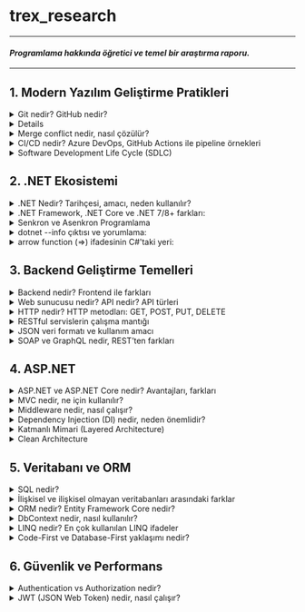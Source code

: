 # trex_research
***
#### *Programlama hakkında öğretici ve temel bir araştırma raporu.*
***

## 1. Modern Yazılım Geliştirme Pratikleri

<details>
<summary>Git nedir? GitHub nedir?</summary>
    
* Kısaca açıklamak gerekirse, Git bir versiyon kontrol sistemidir. Ancak Git'i bu şekilde açıklamak tabiri caizse hakkını yemek olur. Git, diğer versiyon kontrol sistemlerine kıyasla (CVS, Subversion, Perforce vb.) dosyaları çok farklı bir şekilde ele alır. Bu vizyoner tavrı sayesinde Git, günümüzde yazılımcıların vazgeçilmezi olmuştur.
* Git'in dosyaları ele alma sisteminden bahsetmek gerekirse, diğer versiyon kontrol sistemleri dosyaları bir bütün olarak ele alırken, Git dosyaların adeta neye benzediğini kaydeder , bir nevi fotoğrafını çeker, ve böylelikle her işlemde dosyaları oradan oraya taşımak yerine yalnızca son değişiklikleri birbiriyle kıyaslayarak veri tabanına alır. Yalnız bu 'fotoğraflar' şüphelenebileceği gibi veri kayıpları olabilecek bir şekilde çalışmazlar. Git, kullandığı bir algoritma sayesinde dosyaların içeriklerinden 40 karakterlik bir string oluşturur. Bu sisteme SHA-1 hash adı verilir. Git, dosyaları bu hash string'leri kullanarak kıyaslar. Bu sayede Git hem her versiyonda bütün dosya değişiklikleri yapmayarak depolama alanından ve veri aktarımından tasarruf etmiş olur, hem de bu akıllı mekanizması sayesinde kendisinin haberi olmayan herhangi bir dosya değişikliği, silinmesi vb., yapılmasına izin vermez. Kısaca Git, dosyaların her versiyonunu kaydetmez ancak dosyaların her versiyonuna erişim sağlayabilir çünkü dosyalarda yapılan değişiklikleri kaydeder.
* Örnek bir SHA-1 hash string'i:
    * `24b9da6552252987aa493b52f8696cd6d3b00373`
* GitHub bir Git sunucusudur. Git ile depolanmış kodların host'lanabildiği bir uzak bilgisayar, bir nevi buluttur. GitLab, Gitea, Bitbucket, Gogs gibi farklı Git sunucuları da mevcuttur. Şu anda yazılımcılar arasında en popüler olanı GitHub'dır.

</details>

<details>
<summary`>Temel Git komutları: init, clone, add, commit, push, pull, branch, merge</summary>

* **`init`**: Boş bir Git repository'si oluşturur. Repository, Git'in üzerinde versiyon kontrolü yapacağı klasörlere verilen addır.
    * `cd Desktop` Masaüstüne gittim.
    * `mkdir trex_research` 'trex_research' adlı bir klasör oluşturdum.
    * `git init` 'trex_research' adında bir Git repository'si oluşturdum.
    * `ls` Şu anda klasör boş.
* README.md dosyasını manuel bir şekilde oluşturdum. Markdown dosyasını JupyterLab kullanarak düzenledim.
* **`add`**: Modified stage'de olan bir dosyayı, staged olmak üzere, gelecek commit'e ekler.
    * `git add README.md` 'README.md' Markdown dosyamı bir sonraki commit'e eklemek için işaretledim.
* *Git sisteminde modified, staged ve committed olmak üzere üç dosya türü vardır. Modified, Git'in local veritabanından farklı olan, üzerinde değişiklik yapılmış dosyalardır. Staged, bir sonraki commit'e eklenmek üzere add komutu ile işaretlenmiş dosyalardır. Committed, commit komutu ile yerel veritabanına eklenmiş dosyalardır.*
* **`commit`**: 'add' komutu ile eklenmiş, staged duruma gelmiş, bütün dosyaları committed duruma getirir yani yerel veritabanına ekler. Dosyaları 'push' komutu ile sunucuya yüklenmek üzere adeta paketler ve etiketler.
    * `git commit -m "paket mesajı"` Staged duruma getirdiğim bütün dosyalarımı (yalnızca 'README.md') bir sonraki 'push'ta GitHub'a yüklemek için paketledim, yerel veritabanına kaydettim.
    * Eğer '-m' ve beraberinde bir paket mesajı kullanmazsak Git bizi Vim veya Nano gibi bir text editor'e yönlendirir. Ben bunun yerine mesajımı '-m' kullanarak tek komutta eklemeyi tercih ediyorum.
* **`push`**: Sunucuya yüklenmek üzere paketlenmiş yerel veritabanındaki bütün değişiklikleri sunucuya gönderir.
    * `git push` 'README.md' dosyasını GitHub'a yükledim.
* **`fetch`**: Sunucudaki versiyon ile yerel veritabanındaki versiyonu kıyaslar, sunucudaki güncelse değişiklikleri alır.
    * `git fetch` Sunucudaki 'README.md' ile yerel aynı.
* **`merge`**: 'fetch' ile aldığı değişiklikleri yerel dosyalarla birleştirir. Branch'ları birleştirmek için de kullanılır.
    * `git merge` Already up to date.
* **`pull`**: 'fetch' ve sonrasında 'merge' uygular.
    * `git pull` Already up to date.
* **`branch`**: Var olan versiyonun ikisi birbiriyle çakışmayan bir klonunu üretir. Bir nevi paralel evren gibi çalışır. Başka branch'taki değişiklikler ana branch'i etkilemez.
    * `git branch test` 'test' adında bir branch oluşturur.
    * `git branch` '* main' ve 'test' olmak üzere iki branch görünüyor. '* main' şu anda main branch'teyiz demek.
* **`checkout`**: branch'lar arası geçiş yapmayı sağlar.
    * `git checkout test` main branch'tan çıkar ve test adındaki branch'a girer.
    * `git branch` 'main' ve '* test' olmak üzere iki branch görünüyor. Şu anda test'teyiz.
    * Burada yapacağımız bütün 'add', 'commit', 'push' işlemleri test branch'ın içerisinde olacak.
* **`stash`**: Değişiklik yapılmış dosyaları daha sonra geri dönebilmek üzere kenara atar. 'pull' yapıp yine de lokal değişiklikleri yitirmemeye yarar.
    * `git stash`: Henüz commit'lenmemiş ama 'add'lenmiş değişiklikleri kenara attım.
    * `git pull`: Sunucudaki güncel değişiklikleri çektim.
    * `git add README.md`: Dosyada değişiklik yaptım ve commit yapmak üzere paketledim.
    * `git commit -m "stash test"`: Paketim göndermeye hazır.
    * `git push`: Değişiklikleri sunucuya gönderdim.
    * `git stash pop`: Kenara atmış olduğum değişiklikleri elimdeki dosyalara uyguladım.
</details>

<details>
<summary>Merge conflict nedir, nasıl çözülür?</summary>

* Merge conflict, iki branch'ın 'merge'lenirken bir dosyanın aynı yerinde farklı değişiklikler yapılmış olmasından kaynaklanan 'merge'lenememe durumudur. Git, aynı yerde birbirinden farklı iki değişikliği nasıl ele alması gerektiğini bilemez ve hata verir. Dosyada çakışan bölge(ler),
    * `<<<<<<<HEAD` ve `=======`
* arasında gösterilir. Bu kısımda hangi versiyonun kabul edileceği yazılımcı tarafından manuel şekilde belirlenir ve ancak böyle 'merge' işlemi gerçekleşebilir.
</details>

<details>
<summary>CI/CD nedir? Azure DevOps, GitHub Actions ile pipeline örnekleri</summary>

* **CI (Continuous Integration)**: CI basitçe kodunuzu sıklıkla ortak branch'e yüklemek, kendi kodunuzu da ortak kodu da güncel tutmak demektir. Yazılımcılar kodlarını kendi local branch'lerinde tutma eğilimi gösterebilirler. Bu prensip, bu duruma karşı olarak yazılımcıların kodlarını sıklıkla paylaşmaları gerektiğini söyler.
* **CD (Continuous Delivery)**: CD, otomatik testler vb. kullanarak değişiklik yaptığınız kodunuzu da daima 'deployable' yani yayımlanabilir bir durumda tutma prensibidir.
* CI/CD pipeline dediğimiz şey basitçe bir yazılımcı ortak branch'e bir kod yüklediği zaman kodun otomatik şekilde yayımlanana kadar geçtiği adımlardır. Ortak branch'e bir kod yüklendiğinde, bu kodu önceden belirlenmiş testlere otomatik bir şekilde sokup, daha sonra projeyi otomatik bir şekilde build'leyip, süreç içerisinde herhangi bir sorun çıkmazsa da otomatik bir şekilde yayımlanmasına yarar. Çıkan bir sorunda da işlem durur ve ilgili yazılımcıya bildirim gider.
* Ortak branch'e her güncelleme geldiği zaman manuel bir şekilde kodları birleştirip test etmek ve yayımlamak insan hatalarına izin veren, yavaş ve verimsiz bir yöntem olduğu için pipeline çok kullanışlıdır.
* Basit bir GitHub Actions pipeline örneği: `trex_research/.github/workflows/hello-world.yml`
    * <pre> name: Basit Pipeline
        on: [push]
        jobs:
          hello-job:
            runs-on: ubuntu-latest
            steps:
              - name: Merhaba Dünya Yaz
                run: echo "Merhaba, dünya!"</pre>
    * Bu oldukça basit bir pipeline örneğidir. Tanımda anlatıldığı gibi otomatik test uygulama ve program deploy'lama işlevi yok ancak yeni kod geldiğinde GitHub'da repository'nin içindeki Actions terminalinde "Merhaba dünya!" yazıyor.
    * CI/CD kavramı bir .NET projesinde tıpkı diğer alanlarda kullanıldığı gibi kullanılabilir. Projeye yapılan katkılar otomatik testlerden geçip otomatik build'lenerek yine otomatik bir şekilde deploy'lanabilir.
</details>

<details>
<summary>Software Development Life Cycle (SDLC)</summary>

* Yazılım geliştirme sürecinin aşamaları, kaynaktan kaynağa değişmekle birlikte 6-7 adımdan oluşur.
    * **1.) Adım: Planlama**: Projenin büyüklüğü, kapsamlılığı, karmaşıklığı, içeriği, gereksinimleri, hedefleri ve özellikle neye ihtiyacının *olmadığı* bu aşamada belirlenir.
        * İlerleyen zamanlarda 'feature-creep' yaşamamak için projenin çapı daha ilk aşamadan belirlenmelidir.
    * **2.) Adım: Analiz ve Gereksinim Oluşturma**: Bu aşamada projenin özellikleri belirlenir. Bir yazılım projesinde yazılım gereksinimlerini (SR - Software Requirements) doğru oluşturmak çok önemlidir. Projenin geliştirilme sürecinin neredeyse tamamına yön verecek kritik bir aşamadır. Eğer proje çapı birinci aşamada tutarlı belirlendiyse ve bu aşamada çapa yönelik gereksinimler isabetli ve verimli şekilde oluşturulduysa bu projenin programlama süreci görece rahat geçecektir.
    * **3.) Adım: Mimari Dizaynı**: Bu aşamada projenin kodlarının mimarisi belirlenir. Arayüz tasarımları yapılır. Amaca en uygun yöntemler kullanılmak üzere seçilir. Aynı zamanda bu aşamada projenin siber güvenliği de düşünülebilir.
    * **4.) Adım: Kodlama**: Bu aşamada önceki adımlarda oluşturulmuş özellikler, fonksiyonlar, planlar ve kurallar uygulanarak proje kodlanır. Kullanılacak uygun yazılım dilleri seçilir, kodlar oluşturulur.
    * **5.) Adım: Testler**: Bu aşamada yazılmış olan kodların ekstrem noktaları, güvenlik açıkları, entegrasyonları, fonksiyonları, hepsi tek tek test edilir. Bu aşamadan önce hiç test uygulanmadığı düşünülmesin, bu aşamaya kadar küçük testler hep uygulanır ancak bu aşamada her şeyin kapsamlı testleri yazılır ve olabildiğince bug'sız bir program oluşturulmaya çalışılır.
    * **6.) Adım: Yayımlama**: Bu aşamada program adım adım yayımlanmaya başlar. Önce 'beta' diye adlandırılan, programın sınırla sayıda kullanıcıya ulaştırıldığı bir aşamaya girilir ve programın genel kullanıcı kullandığında nasıl bir deneyim sunduğu gözlemlenir. Gözden kaçmış pürüzler bu aşamada toparlanır ve ardından program yayımlanır.
    * **7.) Adım: Bakım**: Artık programın zaman içerisinde tespit edilememiş, mümkün olduğunca az, bug'ları ortaya çıkmaya başlar. Onları düzeltmek, programı değişen ihtiyaçlara göre güncellemek, destek vermek, bu aşamanın işidir. DevOps (development-IT operation) takımları bu aşamada CI/CD kullanarak programı günceller ve düzeltir.
* Bir yazılımcının sadece kod yazmaktan çok daha fazlasını bilmesi gerektiği bu anlatılan adımlardan aşikardır. Bir yazılımcı bu süreçte proje maliyeti hesaplama, kullanıcı isteklerini öğrenme, dil hakimiyeti ve hangi durumda hangi dilin kullanılması gerektiği hakkında tecrübe vb. çeşitli kabiliyetlere ihtiyaç duyar. Yazılım geliştirme sürecinde her aşamada yazılımcının rolü çok büyüktür.
</details>

## 2. .NET Ekosistemi

<details>
<summary>.NET Nedir? Tarihçesi, amacı, neden kullanılır?</summary>

* *.NET Tarihçesi*:
    * 90'ların sonunda Microsoft .NET platformunun ilk adımlarını attı. 2000 yılında C# yazılım dili duyuruldu. .NET Framework ve C#, .NET platformunu oluşturdu. 2014 yılında Microsoft, .NET Core'u duyurdu. .NET Framework'ün aksine açık kaynak kodlu, platformlar arası çalışabilen .NET Core ile beraber Microsoft, geçmiş kütüphaneleri de açık kaynak kodluya çevirdi. Bu platformun gelecekteki bütün .NET platformlarının temeli olacağı öne sürüldü. 2016'da .NET Core 1.0 ve Visual Studio Update 3 çıktı ve .NET Core'da yazılım geliştirme başladı. 2017'de .NET Core 2.0, Visual Studio 2017 15.3, ASP.NET Core 2.0 ve Entity Framework Core 2.0 çıktı. 2018'de önce .NET Core 2.1 ve Aralık ayında .NET Core 2.2 çıktı. 2019'da .NET Core 3 çıktı. .NET Core 3, Windows masaüstü uygulaması geliştirmeye olanak sağlıyordu ayrıca olağanüstü performans geliştirmeleri ve ek kütüphanelerle geliyordu. 2020'de .NET 5.0 çıktı. İsimden 'core' ibaresi kaldırıldı ve 4.0 versiyon sayısı atlandı. 2021'de .NET 6.0, 2022'de .NET 7.0, 2023'te .NET 8.0 ve 2024'te son versiyon olan .NET 9.0 çıktı.
    * Büyük versiyon geçişleri geçmiş API'ları bozuyorken küçük güncellemeler hata düzeltmeleri, ek kütüphaneler ve performans geliştirmelerinden oluşuyordu.
</details>

<details>
<summary>.NET Framework, .NET Core ve .NET 7/8+ farkları:</summary>
    
|Özellik| .NET Framework   | .NET Core | .NET 7/8+  |
|:-----------------:|:-----------------:|:-----------------:|:-----------------:|
|Platform desteği|Yalnızca Windows'ta çalışır|Platformlar arası çalışır(Linux,Windows,Mac vb.)|Platformlar arası çalışır|
|Güncellemeler|Güncelleme almaz|Güncelleme almaz|Güncelleme almaya devam eder|
|Kaynak kodu|Açık kaynak kodlu değil|Açık kaynak kodlu|Açık kaynak kodlu|
|Desteklediği araçlar|Visual Studio|Visual Studio, VS Code, CLI araçları|Visual Studio, VS Code, CLI araçları|
|Kullanım alanları|Eski Windows uygulamaları|Çoklu platform uygulamaları, Web, API, Mikroservis|Modern çoklu platform uygulamaları, Bulut, Web API ve dahası|
|Performans|Kıyasla düşük|Ortalama|En iyi performans|
</details>

<details>
<summary>Senkron ve Asenkron Programlama</summary>

* async, await, Task, Configureawait gibi anahtar kavramlar:
    * **async**: Kendinden sonraki kodun çalışması için işini bitirmesi gerekmeyen kod bloklarında kullanılır. *Aynı anda* birden fazla iş yapmak için kullanılır. Örneğin, programda kullanıcı ile alakasız ama yapılması gereken bir iş varsa, bu işi kullanıcı deneyimini hiç etkilemeden, arkaplanda, halletmek için **async** kullanılabilir.
    * **await**: Bitmesi uzun sürmesi beklenen kodlardan önce kullanılır. Yazılım diline bu işin bitmesini beklerken diğer satırlarla ilgilenmesi gerektiğini ama bu iş bittiğinde buraya geri döneceğini söyler.
    * **Task**: **await** ile birlikte çağırılacak **async** işi belirtir.
    * **Configureawait**: Varsayılan olarak açık gelir. *.Configureawait(false)* diyerek kapatılabilir. Bir görev bittiğinde başladığı akışa (thread) geri dönmesi anlamına gelir. Kullanıcı arayüzü uygulamalarında kapatılmamasına özen gösterilmelidir zira kullanıcı arayüzleri akış değiştirerek çalışamazlar. Kütüphane kodlarında kapatılması mantıklı olabilir.
 
* Senkron, Asenkron örnek senaryo açıklamaları:
    * HTTP çağrıları, Web API çağrıları vb. bekleme gerektirebilen işlemlerdir. Geleneksel senkron programlama ile bu işlemleri yapmaya çalışmak, lokal bilgisayarın elinde olmayan bir bekleme oluşturacağı için, kullanıcı deneyimi ve zaman verimliliği bakımlarından epey mantıksızdır. Kullanıcı, arkaplanda veri çağrıları yapılmışken başka işlerle ilgilenebilmek ister. Neticede, hiçbirimiz evde bulaşık makinesi çalışıyor diye donup kalmıyoruz, makinenin işini bitirmesini beklerken başka işlerle uğraşıyoruz. Bu şekilde bekleme gerektirebilen işlemleri senkron programlama ile çağırmak aynı bulaşık makinesinin işini bitirmesini oturup beklemek kadar mantıksızdır. Asenkron programlama sayesinde kullanıcı, çağırdığı bir verinin gelmesini beklerken, programın başka bir yerinde başka bir işlem yaparak kendisine epey zaman kazandırabilir.
</details>

<details>
<summary> dotnet --info çıktısı ve yorumlama:</summary>
    
    ```
    .NET SDK:
     Version:           8.0.412
     Commit:            819e1a9566
     Workload version:  8.0.400-manifests.9cf71931
     MSBuild version:   17.11.31+933b72e36
    
    Runtime Environment:
     OS Name:     Mac OS X
     OS Version:  15.6
     OS Platform: Darwin
     RID:         osx-arm64
     Base Path:   /usr/local/share/dotnet/sdk/8.0.412/
    
    .NET workloads installed:
    Configured to use loose manifests when installing new manifests.
    There are no installed workloads to display.
    
    Host:
      Version:      8.0.18
      Architecture: arm64
      Commit:       ef853a7105
    
    .NET SDKs installed:
      8.0.412 [/usr/local/share/dotnet/sdk]
    
    .NET runtimes installed:
      Microsoft.AspNetCore.App 8.0.18 [/usr/local/share/dotnet/shared/Microsoft.AspNetCore.App]
      Microsoft.NETCore.App 8.0.18 [/usr/local/share/dotnet/shared/Microsoft.NETCore.App]
    
    Other architectures found:
      None
    
    Environment variables:
      Not set
    
    global.json file:
      Not found
    
    Learn more:
      https://aka.ms/dotnet/info
    
    Download .NET:
      https://aka.ms/dotnet/download
    ```
    
* .NET 8.0.412 versiyonu kurulu. arm64 mimarili işlemcide Mac OS işletim sistemi üzerinde çalışıyor. Henüz workload yüklenmemiş.
</details>

<details>
<summary>arrow function (=>) ifadesinin C#'taki yeri:</summary>

* Tek satırda fonksiyon tanımlama:
      ```
      static int Multiply(int x, int y) => x * y;
      ```
* Lambda ifadesi:
      ```
      Func<int, int> square = n => n * n;
      ```
</details>

## 3. Backend Geliştirme Temelleri

<details>
<summary>Backend nedir? Frontend ile farkları</summary>

* **Backend**, bir yazılım programının, sunucu tarafında çalışan, mantık ve veri işlemlerinin halledildiği katmandır. Çeşitli sebeplerden dolayı, çalışması beklenen servisin işlem ve veri depolama kısımları kullanıcı ile paylaşılmaz. Güvenlik ve verimlilik, bu sebeplere örnektir. Kullanıcının eline geçmemesi gereken veriler, örneğin diğer kullanıcıların şifreleri vb., Backend'de yer alır. Kullanıcının bilgisayarıyla sürekli iletişim halinde olmak verimsiz olacağı için de bütün işlemler Backend'de görülüp Frontend'e genellikle sadece ham sonuç verileri gönderilir.

* **Frontend** ise aynı programın kullanıcı ile etkileşime geçen kısmıdır. Kullanıcı arayüzü, sunucuya veri gönderecek ve sunucudan gelen verileri düzenleyip gösterecek fonksiyonlar Frontend'de yer alır. Frontend yazılım işi olduğu kadar tasarım işidir de. Kullanıcıların bugüne dek alışmış olduğu belirli kurallara, estetik oranlarına, görsel iletişime uygun kurallı bir site tasarımı yapmak o siteyi kodlamak kadar zordur. Frontend'in ve Backend'in ikisinin de başarılı olmadığı bir senaryoda projenin kalitesi kullanıcı tarafından hissedilemez. Örneğin, güzel görünen ama çok yavaş çalışan bir site ya da hızlı çalışan ama butonları bulmakta zorlanılan bir site kullanıcı için hiç iyi bir deneyim sunmaz. İki katmanın da eş kalifiye elemanlar tarafından hazırlanması oldukça önemlidir.
</details>

<details>
<summary>Web sunucusu nedir? API nedir? API türleri</summary>

* **Web sunucusu**: Web sunucusu kısaca internete bağlı bir bilgisayardır. İçerisinde ilgili web sitesinin gerektirdiği yazılımlar bulunur. Birçok kullanıcının kullandığı tarayıcı HTTP protokolü kullanır ve bu tarayıcılara hitap etmesi için birçok web sunucusu HTTP yazılımı bulundurur. Sunucu, ilgili web sitesinin medya içeriklerini ve kodlarını depolar. Bu içerikleri kullanıcıya iki farklı şekilde gönderir, statik web sunucusu ve dinamik web sunucusu.
    * **Statik Web Sunucusu**: Statik web sunucusu, ilgili dosyaları kullanıcının tarayıcısına olduğu haliyle gönderir.
    * **Dinamik Web Sunucusu**: Dinamik web sunucusu, ilgili dosyalar ve HTTP yazılımının yanında ek yazılımlar da bulundurur. Kullanıcıya göndereceği dosyaları seçen yazılımlar, veri tabanları bunlara örnektir. Kullanıcıya göndereceği dosyaları göndermeden önce günceller ve ondan sonra gönderir.
 
* **API**: API (Application Programming Interface), farklı yazılımların iletişim kurmasını sağlayan bir arayüzdür. Çoğu zaman başkasının yazdığı bir programa erişim sağlar ve eğer kaynak kodları kapalıysa kontrolü elimizde değildir ama önceden belirlenmiş kurallara göre ona veri gönderebilir ve yanıt alabiliriz. Açık kaynak kodlu ya da bizim geliştirdiğimiz bir API'ın her detayını değiştirmek de elimizdedir. Herhangi bir yazılım API sağlayabilir. Bir işletim sistemi de, bir internet sitesi de, bir veritabanı da API sağlayabilir. Basitçe anlatmak gerekirse API, yazdığımız kodla başka bir kodun arasında veri akışı sağlayan bir köprü görevi görür.

* **API Örnekleri**:
    * **Evrensel Kayıt Ekranları**: Üyelik gerektiren bir uygulamaya giriş yaparken Google, Facebook vb. platformlarda zaten var olan bir hesabı bağlama yoluyla hesap açma yöntemi API'lara oldukça iyi bir örnektir. Uygulamalar, ilgili platformun sunduğu API sayesinde oraya hesap bilgisi gönderebilir ve alabilir.
    * **Sitelere Gömülü Youtube Videoları**: Bazı web sitelerinde otomatik oynatılabilen videolar olduğunu görmüşsünüzdür. Bunlardan bazıları gerçekten büyük boyutlu videolar olabiliyorlar, buna rağmen site açıldığı gibi direkt oynamaya başlayabiliyorlar. Bunun olmasına olanak sağlayan şey Youtube'un sağladığı API'dır. Youtube'da zaten yüklü olan videoların web sitelerinde oynatılabilmesini sağlar.
</details>

<details>
<summary>HTTP nedir? HTTP metodları: GET, POST, PUT, DELETE</summary>

* **HTTP**: HTTP (Hypertext Transfer Protocol), istemciler ve web sunucular arasında bilgi aktarmak için kullanılır. İnternetin temel yapıtaşlarından birisidir. Birçok tarayıcı ve internet sitesi HTTP protokolünü kullanır. Genelde kullanıcı bilgisayarından gelen talepler (request) ve onlara sunucudan gönderilen cevaplar (response) yoluyla çalışır.
* **GET, POST, PUT, DELETE** gibi yapılmak istenen işlemi belirten çeşitli metodlarla çalışır.
* Verilerin şifreli bir biçimde gönderildiği bir versiyonu (HTTPS) de mevcuttur.

* **HTTP Metodları**: Sunucuya yapılmak istenen işlem hakkında bilgi verir.
    * **`GET`**: Sunucudan ham veri talebinde bulunur. Fotoğraf indirme işlemleri buna örnektir.
    * **`POST`**: Sunucuya ham veri gönderme talebinde bulunur. Dosya yükleme işlemleri buna örnektir.
    * **`PUT`**: Var olan bir veriyi düzenleme, yoksa oluşturma talebinde bulunur. Profil düzenleme buna örnektir.
    * **`DELETE`**: Var olan bir veriyi silme talebi gönderir. Profil resmi kaldırmak buna örnektir.

</details>

<details>
<summary>RESTful servislerin çalışma mantığı</summary>
    
* **REST**: Sunucu ile istemciyi birbirinden modüler olarak ayıran genel kodlama prensiplerine denir. REST prensipleri dikkate alınarak kodlanmış web servislerinde istemcide sunucu etkilenmeden sunucuda da istemci etkilenmek değişiklik yapmak mümkündür, birbirlerine iletecekleri verilerin formatları değişmesin yeter.
    * REST prensipleriyle yazılmış web servislerinde ve istemcilerinde 'state' sistemi yoktur. İstemciler ve sunucular birbirlerinin hangi durumda oldukları hakkında haberdar değillerdir. Birbirlerine gönderdikleri bütün verileri her durumda her şekilde anlayabilirler. Bu kısıtlamanın sebebi kaynakları olabildiğince verimli kullanmaktır çünkü web'te iletişim hızı bir bilgisayarın kendi içindeki iletişim hızına kıyasla çok yavaştır.
    * REST mimarisinde istemci sunucuya çeşitli talepler gönderir ve sunucu bu taleplere yönelik cevaplar verir.
        * *HTTP metodları buna örnektir*.
</details>

<details>
<summary>JSON veri formatı ve kullanım amacı</summary>

* **JSON nedir?**: JSON (JavaScript Object Notation), JavaScript'ten türemiş, anahtar-değer eşleşmesi kaydeden bir metin depolama formatıdır. İç içe kategorizasyonu destekler. Okunabilir ve ayrıştırılabilir bir formattadır. Bu sayede yazılımlar ve bilgisayarlar arasında veri aktarımı için kullanılabilir.
* JSON'un tek işlevi veri tutmaktır, içerisinde kod bulundurmaz. Uygun veri formatları şunlardır:
    * `string, number, boolean, null, array, object`
* Formatı örnekte görüldüğü gibidir:
    ```
    {
      "name": "Oguz",
      "age": 19,
      "skills": ["Python", "C"],
      "isStudent": true
    }
    ```
</details>

<details>
<summary>SOAP ve GraphQL nedir, REST’ten farkları</summary>

* **SOAP**: SOAP (Simple Object Access Protocol), yalnızca XML formatında çalışan bir iletişim protokolüdür. Web servisleri ve API'ları arasında kullanılır. HTTP ve SMTP protokolleri üzerinde çalışır. Kendine has sıkı bir formatı vardır ve değiştirilemez.
    * SOAP servisleri, WSDL (Web Services Description Language) ile tanımlanır. Bu sayede istemci ile sunucu arasında nasıl iletişim kurulacağı detaylı bir şekilde anlatılır. SOAP'ın uzmanlık alanı hız, verimlilik vb. değil, güvenlik ve güvenilirliktir.

* **GraphQL**: GraphQL, JSON formatında çıktı veren, veriyi tanımlı kaynaklardan esnek bir şekilde toplayıp istemcinin beklediği mimaride gönderebilen bir sorgu dilidir. İstemciye sadece istediği verileri verebilir ve gereksiz veri akışını önlemeye yarar. HTTP protokolü üzerinde çalışır. Veri, istemcinin beklediği yapıda döner.

|Özellik| REST   | SOAP | GraphQL |
|:-----------------:|:-----------------:|:-----------------:|:-----------------:|
|Nedir?|Mimari stili|İletişim protokolü|Sorgu dili |
|Format|JSON,XML|XML|JSON|
|Esneklik|Belli başlı kuralları var|Oldukça sıkı kuralları var|İstemciye göre|
|Özellik|Pratik ve yaygın|Güvenilir|Esnek, istemciye göre|
</details>

## 4. ASP.NET

<details>
<summary>ASP.NET ve ASP.NET Core nedir? Avantajları, farkları</summary>

* **ASP.NET**: ASP.NET, .NET çatısı altında yer alan bir web geliştirme platformdur. Web uygulamaları, web siteleri ve web servisleri geliştirmeye yarar. Dinamik web sayfaları üretmeye olanak sağlar. Sunucu tarafı (backend) C# ile yazılabilir. Bu sayede işlemler hızlı ve güvenli şekilde çalışır. Kullanıcı yüzü ise (frontend) HTML, CSS, Javascript ile yazılır. Güncel frontend yazılımları da, -Blazor, React, Angular vb.- kullanılabilir.
* **ASP.NET Core**: ASP.NET'in çok daha gelişmiş ve performanslı bir versiyonudur. Açık kaynak kodlu ve çoklu platform desteklidir. REST API'lar yazmaya olanak sağlar. OpenAI ve Azure ile yapay zeka destekli web uygulamaları üretmeye olanak sağlar. ASP.NET artık güncelleme almıyor fakat ASP.NET onun devamı olarak güncelleme almaya ve geliştirilmeye devam ediyor.
* Artık ASP.NET kullanmanın geçerli bir avantajı kalmamış durumda. Çeşitli sebeplerden dolayı ASP.NET Core'a geçemeyen bir projeniz yoksa geçmemek için bir mazeretiniz yok gibi, çünkü ASP.NET Core, ASP.NET'in yaptığı her şeyi daha iyi yapıyor.
</details>

<details>
<summary>MVC nedir, ne için kullanılır?</summary>
    
* **MVC**: MVC (Model View Controller), bir uygulamada mantık, kullanıcı arayüzü ve veri arasındaki ilişkiyi birbirinden ayrı tutan ve optimize eden bir mimari modeldir. Başlarda masaüstü uygulamalarında GUI'lar (Graphical User Interface) için kullanılırken şimdi daha çok web uygulamalarında kullanılmaktadır. Üç ana parçadan oluşur: Controller, Model, View
    * **Controller**: Diğer iki bileşen ve kullanıcı arasında bir köprü görevi görür. Gelen verilere ve kullanıcı girdilerine göre karar verip çağrılarda bulunur. Diğer bileşenleri yöneten bileşendir.
    * **View**: Kullanıcı arayüzünü temsil eder. Controller'dan yeni veri geldiğinde, bir veri değiştiğinde, arayüz burada güncellenir. Programın kullanıcı ile etkileşime geçtiği yer burasıdır.
    * **Model**: Programın veritabanı ile iletişime geçen kısmıdır. Controller'dan gelen talepleri yerine getirir. Veritabanı üzerinde yazma, okuma, silme vb. işlemler yapar. Verilerle ilgili işlemler ve hesaplamalar bu bileşende yer alır.
</details>

<details>
<summary>Middleware nedir, nasıl çalışır?</summary>

* **Middleware**: Middleware, bir web geliştirme mimarisinde, kullanıcı isteği ile sunucu arasında bir ara katman olarak görev yapar. Gelen istekler (request) ile sunucudan gelen cevaplar (response) arasında çeşitli görevler üstlenebilir. Bu görevler, kayıt (log) tutma, doğrulama (authentication), sık istenen verileri önbellekten gönderme (cache) vb. olabilir.
    * **Nasıl çalışır?**: İstek gelir, Middleware'a uğrar. Middleware bu istekle ne yapacağına karar verir ve eğer varsa kendisinden sonraki Middleware'a, yoksa Controller'a bu isteği gönderir. Ardından Controller'dan çıkan yanıt (response) aynı Middleware'lardan ters yönde geçerek kullanıcıya ulaşır.
</details>

<details>
<summary>Dependency Injection (DI) nedir, neden önemlidir?</summary>

* **Dependency Injection**: Dependency Injection (DI), bir class'ın bağlı olduğu alt class'ları kendi içinde oluşturmadan var olabilmesini sağlar. Normalde bağlı olduğu alt class'ları kendisi oluşturan class'lar, DI sayesinde bu class'ları dışarıdan alabilme özelliğine sahip olur. Bunu bir örnekle açıklamak çok daha kolay olacaktır.
    * Bir araba class'ınız olduğunu düşünelim. Motor, far vb. alt class'lara sahip olsun. Bu sayede araba.hareket() gibi metodlarınız çalışabilecektir. Lakin, bu sadece tek bir motor class'ı olduğu durumda geçerli olur. Daha farklı bir motor ile aynı araba class'ını oluşturmak istediğinizde bunu geleneksel yollarla başaramazsınız.
        * Bu noktada DI devreye girer. class'ları, alt class bağlantılarını direkt bir şekilde yazmak yerine, yerine herhangi bir class gelebilecek bir tanımlamayla bırakarak oluşturur. Bu sayede siz gidip sonradan istediğiniz özellikteki alt class'ı oluşturup arabaya verebilirsiniz.
    * DI kullanmadan yazılmış bir araba class'ı şu şekilde görünür:
        ```
            class Araba:
                def __init__(self):
                    self.motor = V6_motor()

            araba = Araba() # Bu araba her zaman V6 motor ile çalışacak.
        ```
        * bu arabanın motorunu V8 yapmak istediğim senaryoda bütün class'ı baştan yazmam gerekecek. DI bizi bu durumdan bu şekilde kurtarıyor:
        ```
            class Araba:
                def __init__(self, motor):
                    self.motor = motor

            araba1 = Araba( V6_motor() )
            araba2 = Araba( V8_motor() )
        ```
    * Aynı zamanda DI ile yazılmış class'ların test kodlarını yazmak da kıyasla çok kolaydır çünkü DI class'ları modülerleştirir. Araba ve motor class'larını birbirinden ayrı şekilde test edebiliyor olmak işi epey basitleştirir. Bu sayede kodu yazarken hata ayıklama süreçleri de kolaylaşır.
</details>

<details>
<summary>Katmanlı Mimari (Layered Architecture)</summary>

* **Presentation, Business, Data Access katmanları**:
    * **Data Access**: Data Access (veri erişim) katmanı, sistemin kullandığı verilere erişilen katmandır. Bu katman kompleks bir veritabanı da, basit bir JSON dosyası ve fonksiyonları da olabilir. API bağlantıları vb. gelişmiş veri sistemleri bulundurabilir. Business'tan gelen kararları uygulayarak **CRUD** (Create, Read, Update, Delete) işlemleri burada uygulanır.
    * **Business**: Programın bütün mantıksal işlerinin yapıldığı katmandır. Hesaplamalar, veri işlemeler, doğrulamalar vb. hep bu katmanda yapılır. Verilerle ilgili kararlar bu katmandan Data Access'e gönderilir, kullanıcıya gösterilecek veriler de bu katmandan Presentation'a gönderilir.
    * **Presentation**: Programın kullanıcı ile iletişimde olan katmanı bu katmandır. Kullanıcı arayüzü, girdi kutuları vb. hep bu katmanda yer alır. Kullanıcının girdilerini Business katmanına gönderir ve Business katmanından gelen verileri kullanıcıya gösterir. Yalnız bu katman kullanıcı sadece kullanıcı ile iletişime geçmek zorunda değil. Yapılan program bir API olsaydı bu katman onun erişim noktası da olabilirdi.
        * Katman bağımlılığı tek yönlüdür: *`Presentation -> Business -> Data Access`*
 
* **Service and Repository pattern**: Service and Repository pattern, önceden gördüğümüz MVC (Model View Controller) modelinin biraz daha basit haline benzer. View katmanı yoktur ve maksatı üst seviye kodun alt seviye kodların nasıl çalıştığıyla ilgilenmemesidir.
    * **Service Katmanı**: Service katmanı bütün mantık, karar ve işlemlerin yapıldığı katmandır. Veri üzerinde yapılacak işlemlere bu katmanda karar verilir ve gerekli emirler Repository katmanına gönderilir.
    * **Repository Katmanı**: Repository, veritabanı (ya da JSON gibi bir depolama) katmanıdır. Service katmanından veri ile ilgili gelen CRUD taleplerini (bazen de daha karmaşık ve büyük talepleri) yerine getirir.
    * Bu katman sistemi sayesinde Controller gibi üst seviye katman kodları iyice alt seviye kodlardan uzaklaşır. Bu sayede üst seviye kod yazmak daha temiz, kolay ve test edilebilir hale gelir.
</details>

<details>
<summary>Clean Architecture</summary>
    
* **Clean Architecture**: Clean Architecture, Uncle Bob tarafından önerilen, business (iş) kodlarını veritabanından, frameworklerden ve arayüzden tamamen bağımsız hale getirmeyi öneren yazılım mimarisidir. Temel fikir, yazılım katmanlarında bağımlılığın her zaman dıştan içe olması gerektiği ve iç katmanların dış katmanlara bağlı olmaması gerektiğidir. Örneğin, ham kod framework'e bağlı olmamalıdır. Bu sayede kod daha kolay test edilebilir ve daha temiz olur.

* **Domain, Application, Infrastructure, API katmanları**:
    * **Domain**: En iç katman. Başka bir katmana bağlılığı yok. Temel iş modelleri (class'lar, fonksiyonlar vb.) içerir. Dış katmanlar hakkında bilgisi yoktur.
    * **Application**: Domain'i kullanarak iş akışını yönetir. Gelen isteğin hangi adımlardan geçeceğini belirler. Repository ve servis arayüzleri sayesinde Infrastructure ile haberleşir.
    * **Infrastructure**: Dış dünya ile iletişim sağlanır. Application'dan gelen talimatlar dahilinde veritabanında değişiklik yapma, log tutma vb. işlemlerle ilgilenir. Örneğin domain'deki nesneyi alır ve veritabanına kaydeder.
    * **API**: Presentation katmanıdır. Kullanıcı ve arkaplan arasında düzenli veri akışına olanak sağlar.

* **Bağımlılıkların dışa akması ilkesi (Dependency Inversion Principle)**:
    * DIP, karmaşık işleri üstlenen üst düzey modüllerin alt düzey modüllerdeki değişikliklerden direkt olarak etkilenmemesi gerektiğini savunur. DIP'e göre üst düzey modüller alt düzey modüllere direkt olarak bağımlı olamaz. Ancak ikisi de ortak soyutlamalara (arayüz vb.) bağlı olabilir. Bu sayede detaylar birbirine değil soyutlamalara bağlanmış olur. Bu prensip sürdürülebilir ve temiz kod yazımını destekler.

* **Startup.cs Middleware**:
    * Middleware, istek (request) ve yanıt (response) arasına girip belirli bir iş yapan yazılım parçasına denir. Birden fazla Middleware uç uca eklenerek bir middleware pipeline oluşturulabilir. Middleware'ların sırası önemlidir. İstekler her zaman bir yönde, yanıtlar da o yönün tersinde hareket edecektir. İlk middleware, isteği ilk karşılayıp yanıtı son gönderen olur.
        * Bir middleware pipeline örneği:
          ```
            ExceptionHandler # hata ayıklama
            HttpsRedirection # güvenli kanala yönlenme
            StaticFiles      # dosya çağrıları vb. controller'a gitmeden cevaplanabilsin
            Routing          # endpoint'i bulur
            Authentication   # gidilecek endpoint'e göre doğrulama&yetkilendirme
            Controller       # hedef
          ```
</details>

## 5. Veritabanı ve ORM

<details>
<summary>SQL nedir?</summary>

* **SQL**: SQL (Structured Query Language), bir veritabanı yönetim dilidir. Veritabanları ile etkileşime geçmesi için özellikle yazılmıştır. Ancak, geleneksel yazılım dillerinde görmeyi bekleyeceğimiz bütün özellikleri taşımaz. Bu yüzden genelde diğer yazılım dilleriyle yazılan projelere (Python, C vb.) gömülerek kullanılır.
    * Diğer dillerle birleştirilmiş ve farklı şekillerde kullanılan birçok varyasyonu mevcuttur (MySQL, Oracle SQL vb.).
    * Basit CRUD işlemlerinden çok daha kompleks tablo tasarlama ve düzenleme işlemlerine kadar birçok veri düzenleme özelliği vardır.
    * Filtreleme, sıralama vb. güçlü sorgulama özellikleri vardır.
    * *Deklaratif* bir dildir, yani ne istediğini yazdığında sana onu verir, nasıl yapılacağı ile arkaplanda kendisi ilgilenir.
    * 4 ayrı komut türü vardır:
        * **DDL (Data Definition Language)**: Yapı ile ilgili komutlar:
        * *İşlemler commit edilene kadar transaction olarak kalır.*
            * `CREATE` Yeni bir veritabanı nesnesi (tablo vb.) oluşturur.
            * `ALTER` Var olan bir veritabanı nesnesi üzerinde şekil değişikliği (sütün ekleme, silme vb.) yapar.
            *  `DROP` Var olan bir veritabanını nesnesini siler.
        * **DML (Data Manipulation Language)**: Veri ile ilgili komutlar:
            * `SELECT` Var olan bir veritabanı nesnesinin içeriklerini okur.
                * `SELECT * FROM Users` Bütün kullanıcıları listeler.
            * `INSERT` Var olan bir veritabanı nesnesine yeni veri ekler.
                ```
                    INSERT INTO Users(Name, Age)
                    VALUES('Oguz', 19)
                ```
                * İsmi 'Oguz' yaşı 19 olan yeni bir kullanıcı ekler.
            * `UPDATE` Var olan bir veritabanı nesnesinin içindeki bir veriyi değiştirir.
                ```
                    UPDATE Users
                    SET Age = 26
                    WHERE UserID = 1;
                ```
                * Kullanıcı no 1 olan kullanıcının yaşını 26 yapar.
            * `DELETE` Var olan bir veritabanı nesnesinin içindeki bir veriyi siler.
                ```
                    DELETE FROM Users
                    WHERE UserID = 3;
                ```
                * Kullanıcı no 3 olan kullanıcıyı veritabanından siler.
                * WHERE yazılmazsa bütün tablo silinir.
        * **DCL (Data Control Language)**: Yetkilendirme ile ilgili komutlar:
            * `GRANT` Kullanıcıya yeni bir yetki verir.
            * `REVOKE` Kullanıcıye verilmiş bir yetkiyi geri alır.
        * **TCL (Transaction Control Language)**: İşlemlerle ilgili komutlar:
        * *Transactionlar üzerinde değişiklik yapar.*
            * `COMMIT` Yapılan tüm işlemleri kalıcı hale getirir.
            * `ROLLBACK` Commit edilmemiş işlemleri geri alır.
</details>

<details>
<summary>İlişkisel ve ilişkisel olmayan veritabanları arasındaki farklar</summary>

* **İlişkisel Veritabanı (Relational Database)**:
    * Verileri bir tablo içerisinde depolar. Şemalıdır.
    * ACID işlemlerini destekler (atomity, consistency, isolation, durability)
        * *ACID özellikleri, verilerin veritabanından bir sorun olsa dahi uygun bir biçimde ayrıldığını garantiler.*
    * Karmaşık sorgu işlemlerini destekler.
    * MySQL, Oracle vb. örnektir.
* **İlişkisel Olmayan Veritabanı (Nonrelational Database)**:
    * Verileri birçok şekilde depolayabilir (key value pair, grafik vb.)
    * Şemasızdır. Esnektir ve biçimi sürekli değiştirilebilir.
    * ACID işlemlerini desteklemez.
    * Büyük miktarda veriyi hızlı şekilde işlemek için uygundur ancak karmaşık sorguları desteklemez.
    * MondoDB örnektir.
</details>

<details>
<summary>ORM nedir? Entity Framework Core nedir?</summary>

* **ORM (Object Relational Mapping)**: Nesne ilişkisel eşleme, obje tabanlı programlama ile (object oriented programming - OOP) ilişkisel veritabanları (Relational Database) arasında kolay bağlantı sağlar.
    * OOP dillerde veriler class ve object türlerinde tutulur. ORM'nin görevi, ilişkisel veritabanındaki satır ve sütunları gerekli class ve object'lere eşlemektir.
    * Hiç SQL komutu yazmadan veritabanı kullanmaya yarar.
        ```
            var users = context.Users.Where(u => u.Age > 18).ToList();
            // SELECT * FROM Users WHERE Age > 18
        ```
    * Farklı veritabanları arasında geçiş yapmayı kolaylaştırır.
    * Yazması ve okuması çok kolay bir koda olanak sağlar.
    * Ancak bazı karmaşık sorguları (çok tablo join'leri vb.) desteklemeyebilir, performansı da ham SQL komutu yazmaktan daha yavaştır.
* **Entity Framework Core**: EF Core, Microsoft tarafından geliştirilmiş, C# entity'lerini veritabanı tablolarına geçirebilmeye yarayan bir yazılım çatısıdır (framework). Çoklu platformu destekler. LINQ destekler. Veri değişikliklerini otomatik takip eder. DbContext kullanır.
    * Migration özelliği sayesinde otomatik veritabanı eşitleme desteği sunar. Sürüm kontrolü sağlar.
</details>

<details>
<summary>DbContext nedir, nasıl kullanılır?</summary>

* **DbContext**: Veritabanı ile C# arasındaki köprüdür. Veritabanıyla tek bir oturum açarak etkileşime geçer. C# class'ları, entity'ler, veritabanı tablolarına geçirilir ve özellikleri tabloların sütunlarına yazılır.
</details>

<details>
<summary>LINQ nedir? En çok kullanılan LINQ ifadeler</summary>

* **LINQ (Language Integrated Query)**: C# ve .NET'in SQL tarzında veri sorgulama ve manipülasyonu yapmaya yarayan aracıdır. (Dil Entegrasyonlu Sorgulama)
    * LINQ direkt C# içinde sorgu yazmamıza olanak sağlar.

        ```
        // Veri kaynağı
        int[] scores = [97, 92, 81, 60];
        
        // Sorgu ifadesi
        IEnumerable<int> scoreQuery =
            from score in scores
            where score > 80
            select score;
        
        // Sorguyu çalıştırma
        foreach (var i in scoreQuery)
        {
            Console.Write(i + " ");
        }
        ```
    * Bu kodun çıktısı "97 92 81" olacaktır.

    * LINQ kodları ve SQL karşılıkları:
        * `var result = users.Select(u => u);`
        * `SELECT * FROM Users`
            * Bu iki kod da aynı işi yapar, bütün kullanıcıları seçer.
         
        * `INSERT` LINQ'te doğrudan yoktur. Bu yüzden `add` metodu ile ekleme yapılır.
          ```
          users.Add(new User { Name = "Oguz", Age = 19 });
          context.SaveChanges();
          ```
          ```
          INSERT INTO Users(Name, Age)
          VALUES('Oguz', 19);
          ```
            * Bu iki kod da ismi 'Oguz' yaşı 19 olan yeni bir kullanıcı ekler.
        * `UPDATE` de LINQ'te doğrudan yoktur. Bu yüzden güncelleme yapıp `SaveChanges()` kullanılır.
          ```
          var user = users.First(u => u.UserID == 1);
          user.Age = 26;
          context.SaveChanges();
          ```
          ```
          UPDATE Users
          SET Age = 26
          WHERE UserID = 1;
          ```
            * Bu iki kod da kullanıcı no 1 olan kullanıcının yaşını 26 yapar.
        * `DELETE` de LINQ'te doğrudan yoktur. Entity Framework Core'dan `Remove` kullanılır.
          ```
          var user = users.First(u => u.UserID == 3);
          users.Remove(user);
          context.SaveChanges();
          ```
          ```
          DELETE FROM Users
          WHERE UserID = 3;
          ```
            * Bu iki kod da kullanıcı no 3 olan kullanıcıyı veritabanından siler.
</details>

<details>
<summary>Code-First ve Database-First yaklaşımı nedir?</summary>

* **Code-First**: Öncelikle kodun yazıldığı, veritabanının koda göre otomatik oluştuğu yaklaşımdır. .NET class'ları oluşturulur, Entity Framework Core ona göre veritabanı oluşturur. Esnektir, veri yapısı zaman içerisinde değiştirilebilir. 

```
    public class BloggingContext : DbContext
    {
        public DbSet<Blog> Blogs { get; set; } # blogs için tablo
        public DbSet<Post> Posts { get; set; } # posts için tablo
    }
    
    public class Blog
    {
        public int BlogId { get; set; }
        public string Name { get; set; }
    
        public virtual List<Post> Posts { get; set; }
    }
    
    public class Post
    {
        public int PostId { get; set; }
        public string Title { get; set; }
        public string Content { get; set; }
    
        public int BlogId { get; set; }
        public virtual Blog Blog { get; set; }
    }
```

* **Database-First**: Var olan bir veritabanı üzerine program oluşturulan yaklaşımdır. Tek tip bir veritabanı üzerinden ilerler. Gelecekte veritabanı değişirse ona yönelik olan kodlar da değişmek durumunda kalır.

| Özellik | Code-First | Database-First |
|:-------:|:----------:|:--------------:|
|Başlangıç|Class'lar üzerinden veritabanı oluşur.|Var olan veritabanına göre class'lar yazılır.|
|Veritabanı Oluşumu|EF migration ile otomatik oluşturur.|EF mevcurt veritabanından class'ları üretir.|
|Güncelleme|Kod değişince migration ile veritabanı güncellenir.|Veritabanı değişince kod scaffold edilir.|

* **Scaffold**: Bir komutla kodu otomatik şekilde yeni veritabanına uygun hale getirmek demektir.
    * `Scaffold-DbContext "Server=.;Database=MyDB;Trusted_Connection=True;" Microsoft.EntityFrameworkCore.SqlServer`
</details>

## 6. Güvenlik ve Performans

<details>
<summary>Authentication vs Authorization nedir?</summary>

* **Authentication**: Bir kullanıcının kim olduğunu doğrulama işlemine denir.
* **Authorization**: Kim olduğu doğrulanmış kullanıcının hangi özelliklere erişimi olduğunun izinlendirilmesi aşamasıdır.

| Authentication | Authorization |
|:--------------:|:-------------:|
|Şifre, güvenlik soruları, biyometrik tarama vb. yöntemler kullanılır.|Kurallara bakarak kullanıcının hangi izinlere sahip olduğunu belirlenir.|
|Genelde Authorization'dan önce yapılır.|Genelde Authentication'dan sonra yapılır.|
|Genelde ID Token kullanılır.|Genelde Access Token kullanılır.|
</details>

<details>
<summary>JWT (JSON Web Token) nedir, nasıl çalışır?</summary>

* JSON Web Token, JSON tabanlı, kullanıcı doğrulaması (authentication) ve yetkilendirmesi (authorization) yapmak için kullanılan bir standarttır.
* Header, payload ve signature olmak üzere 3 parçadan oluşur.
* Örnek bir JWT:
```  eyJhbGciOiJIUzI1NiIsInR5cCI6IkpXVCJ9.eyJzdWIiOiIxZGZlZThkOC05OGE1LTQzMTQtYjRhZS1mYjU1YzRiMTg4NDUiLCJlbWFpbCI6ImFyaWVsQGNvZGluZ2x5LmlvIiwibmFtZSI6IkFyaWVsIFdlaW5iZXJnZXIiLCJyb2xlIjoiVVNFUiIsImlhdCI6MTU5ODYwODg0OCwiZXhwIjoxNTk4NjA5MTQ4fQ.oa3ziIZAoVFdn-97rweJAjjFn6a4ZSw7ogIHA74mGq0
```
</details>









